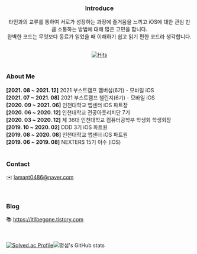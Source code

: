 <div align="center">
  
### Introduce<br>
타인과의 교류를 통하여 서로가 성장하는 과정에 즐거움을 느끼고 iOS에 대한 관심 만큼 소통하는 방법에 대해 많은 고민을 합니다.<br>
완벽한 코드는 무엇보다 동료가 읽었을 때 이해하기 쉽고 읽기 편한 코드라 생각합니다.

  <br>[![Hits](https://hits.seeyoufarm.com/api/count/incr/badge.svg?url=https%3A%2F%2Fgithub.com%2Fs1gnature&count_bg=%23FF8484&title_bg=%23555555&icon=&icon_color=%23E7E7E7&title=Welcome%21&edge_flat=false)](https://hits.seeyoufarm.com)<br><br>
  
</div>


  
### About Me<br>
**[2021. 08 ~ 2021. 12]** 2021 부스트캠프 멤버십(6기) - 모바일 iOS<br>
**[2021. 07 ~ 2021. 08]** 2021 부스트캠프 챌린지(6기) - 모바일 iOS<br>
**[2020. 09 ~ 2021. 06]** 인천대학교 앱센터 iOS 파트장<br>
**[2020. 06 ~ 2020. 12]** 인천대학교 전공아웃리치단 7기<br>
**[2020. 03 ~ 2020. 12]** 제 36대 인천대학교 컴퓨터공학부 학생회 학생회장<br>
**[2019. 10 ~ 2020. 02]** DDD 3기 iOS 파트원<br>
**[2019. 08 ~ 2020. 08]** 인천대학교 앱센터 iOS 파트원<br>
**[2019. 06 ~ 2019. 08]** NEXTERS 15기 이수 (iOS)<br>
<br>



  
### Contact<br>
✉️ lamant0486@naver.com

<br>
  
  
### Blog<Br>
📚 https://itllbegone.tistory.com
  
<br>
  




[![Solved.ac Profile](http://mazassumnida.wtf/api/v2/generate_badge?boj=shin0486)](https://solved.ac/shin0486/)![명섭's GitHub stats](https://github-readme-stats.vercel.app/api?username=s1gnature&hide=issues&count_private=true&show_icons=true&theme=buefy&include_all_commits=true)

<!--
[![Top Langs](https://github-readme-stats.vercel.app/api/top-langs/?username=s1gnature&layout=compact)](https://github.com/anuraghazra/github-readme-stats)
-->
            

